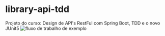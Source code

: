 # library-api-tdd
Projeto do curso:  Design de API's RestFul com Spring Boot, TDD e o novo JUnit5
![fluxo de trabalho de exemplo](https://github.com/bilhares/library-api-tdd/actions/workflows/maven-publish.yml/badge.svg)
